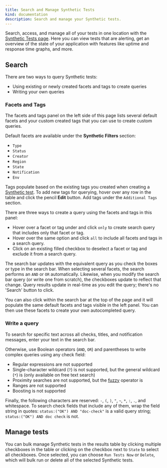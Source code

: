```yaml
---
title: Search and Manage Synthetic Tests
kind: documentation
description: Search and manage your Synthetic tests.
---
```


Search, access, and manage all of your tests in one location with the [Synthetic Tests page][1]. Here you can view tests that are alerting, get an overview of the state of your application with features like uptime and response time graphs, and more.

## Search

There are two ways to query Synthetic tests:

* Using existing or newly created facets and tags to create queries
* Writing your own queries

### Facets and Tags

The facets and tags panel on the left side of this page lists several default facets and your custom created tags that you can use to create custom queries.

Default facets are available under the **Synthetic Filters** section:

* `Type`
* `Status`
* `Creator`
* `Region`
* `State`
* `Notification`
* `Env`

Tags populate based on the existing tags you created when creating a [Synthetic test][2]. To add new tags for querying, hover over any row in the table and click the pencil **Edit** button. Add tags under the `Additional Tags` section.

There are three ways to create a query using the facets and tags in this panel:

* Hover over a facet or tag under and click `only` to create search query that includes only that facet or tag.
* Hover over the same option and click `all` to include all facets and tags in a search query.
* Click on an existing filled checkbox to deselect a facet or tag and exclude it from a search query.

The search bar updates with the equivalent query as you check the boxes or type in the search bar. When selecting several facets, the search performs an `AND` or `OR` automatically. Likewise, when you modify the search bar query (or write one from scratch), the checkboxes update to reflect that change. Query results update in real-time as you edit the query; there's no 'Search' button to click.

You can also click within the search bar at the top of the page and it will populate the same default facets and tags visible in the left panel. You can then use these facets to create your own autocompleted query.

### Write a query

To search for specific text across all checks, titles, and notification messages, enter your text in the search bar.

Otherwise, use Boolean operators (`AND`, `OR`) and parentheses to write complex queries using any check field:

* Regular expressions are not supported
* Single-character wildcard (`?`) is not supported, but the general wildcard (`*`) is (only available on free text search)
* Proximity searches are not supported, but the [fuzzy][1] operator is
* Ranges are not supported
* Boosting is not supported

Finally, the following characters are reserved: `-`, `(`, `)`, `"`, `~`, `*`, `:`, `.`, and whitespace. To search check fields that include any of them, wrap the field string in quotes: `status:("OK") AND "doc-check"` is a valid query string; `status:("OK") AND doc check` is not.

## Manage tests

You can bulk manage Synthetic tests in the results table by clicking multiple checkboxes in the table or clicking on the checkbox next to `State` to select all checkboxes. Once selected, you can choose `Run Tests Now` or `Delete`, which will bulk run or delete all of the selected Synthetic tests.

[1]: https://app.datadoghq.com/synthetics/list
[2]: /synthetics/api_tests/?tab=httptest#make-a-request
